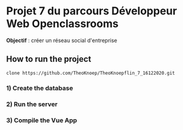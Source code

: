 # Projet 7 du parcours Développeur Web Openclassrooms

**Objectif** : créer un réseau social d'entreprise 

## How to run the project 

```
clone https://github.com/TheoKnoep/TheoKnoepflin_7_16122020.git 
```

### 1) Create the database

### 2) Run the server

### 3) Compile the Vue App

